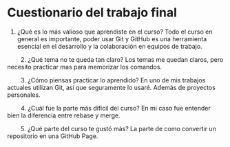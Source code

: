 # Cuestionario del trabajo final
1. ¿Qué es lo más valioso que aprendiste en el curso?
Todo el curso en general es importante, poder usar Git y GitHub es una herramienta esencial en el desarrollo y la colaboración en equipos de trabajo.

        2. ¿Qué tema no te queda tan claro?
Los temas me quedan claros, pero necesito practicar mas para memorizar los comandos.

        3. ¿Cómo piensas practicar lo aprendido?
En uno de mis trabajos actuales utilizan Git, así que seguramente lo usaré. Además de proyectos personales.

        4. ¿Cuál fue la parte más difícil del curso?
En mi caso fue entender bien la diferencia entre rebase y merge.

        5. ¿Qué parte del curso te gustó más?
La parte de como convertir un repositorio en una GitHub Page.

